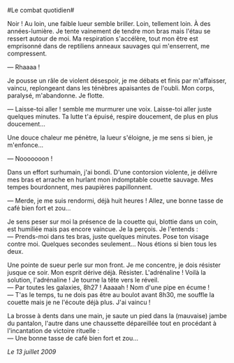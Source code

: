 #Le combat quotidien#

Noir ! Au loin, une faible lueur semble briller. Loin, tellement loin. À des années-lumière. Je tente vainement de tendre mon bras mais l'étau se ressert autour de moi. Ma respiration s'accélère, tout mon être est emprisonné dans de reptiliens anneaux sauvages qui m'enserrent, me compressent.

— Rhaaaa !

Je pousse un râle de violent désespoir, je me débats et finis par m'affaisser, vaincu, replongeant dans les ténèbres apaisantes de l'oubli. Mon corps, paralysé, m'abandonne. Je flotte.

— Laisse-toi aller ! semble me murmurer une voix. Laisse-toi aller juste quelques minutes. Ta lutte t'a épuisé, respire doucement, de plus en plus doucement…

Une douce chaleur me pénètre, la lueur s'éloigne, je me sens si bien, je m'enfonce…

— Nooooooon !

Dans un effort surhumain, j'ai bondi. D'une contorsion violente, je délivre mes bras et arrache en hurlant mon indomptable couette sauvage. Mes tempes bourdonnent, mes paupières papillonnent.

— Merde, je me suis rendormi, déjà huit heures ! Allez, une bonne tasse de café bien fort et zou…

Je sens peser sur moi la présence de la couette qui, blottie dans un coin, est humiliée mais pas encore vaincue. Je la perçois. Je l'entends :  
— Prends-moi dans tes bras, juste quelques minutes. Pose ton visage contre moi. Quelques secondes seulement… Nous étions si bien tous les deux.

Une pointe de sueur perle sur mon front. Je me concentre, je dois résister jusque ce soir. Mon esprit dérive déjà. Résister. L'adrénaline ! Voilà la solution, l'adrénaline ! Je tourne la tête vers le réveil.  
— Par toutes les galaxies, 8h27 ! Aaaaah ! Nom d'une pipe en écume !  
— T'as le temps, tu ne dois pas être au boulot avant 8h30, me souffle la couette mais je ne l'écoute déjà plus. J'ai vaincu !

La brosse à dents dans une main, je saute un pied dans la (mauvaise) jambe du pantalon, l'autre dans une chaussette dépareillée tout en procédant à l'incantation de victoire rituelle :  
— Une bonne tasse de café bien fort et zou…

*Le 13 juillet 2009*
